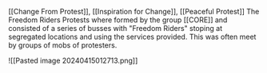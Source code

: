 [[Change From Protest]], [[Inspiration for Change]], [[Peaceful Protest]]
The Freedom Riders Protests where formed by the group [[CORE]] and consisted of a series of busses with "Freedom Riders" stoping at segregated locations and using the services provided. This was often meet by groups of mobs of protesters.

![[Pasted image 20240415012713.png]]
